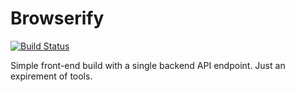 Browserify
==========
[![Build Status](https://travis-ci.org/crenwick/browserify.svg?branch=dev)](https://travis-ci.org/crenwick/browserify)

Simple front-end build with a single backend API endpoint. Just an expirement of tools. 